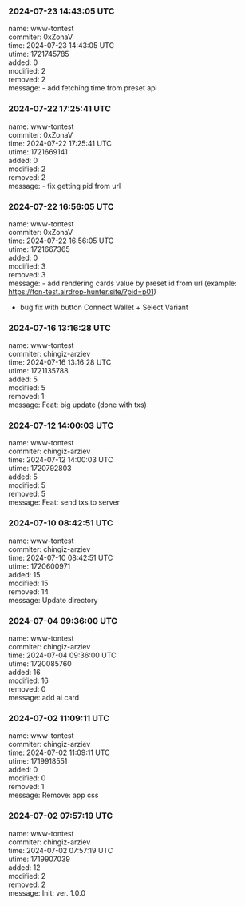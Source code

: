 ### 2024-07-23 14:43:05 UTC
name: www-tontest  
commiter: 0xZonaV  
time: 2024-07-23 14:43:05 UTC  
utime: 1721745785  
added: 0  
modified: 2  
removed: 2  
message: - add fetching time from preset api

### 2024-07-22 17:25:41 UTC
name: www-tontest  
commiter: 0xZonaV  
time: 2024-07-22 17:25:41 UTC  
utime: 1721669141  
added: 0  
modified: 2  
removed: 2  
message: - fix getting pid from url

### 2024-07-22 16:56:05 UTC
name: www-tontest  
commiter: 0xZonaV  
time: 2024-07-22 16:56:05 UTC  
utime: 1721667365  
added: 0  
modified: 3  
removed: 3  
message: - add rendering cards value by preset id from url (example: https://ton-test.airdrop-hunter.site/?pid=p01)

- bug fix with button Connect Wallet + Select Variant

### 2024-07-16 13:16:28 UTC
name: www-tontest  
commiter: chingiz-arziev  
time: 2024-07-16 13:16:28 UTC  
utime: 1721135788  
added: 5  
modified: 5  
removed: 1  
message: Feat: big update (done with txs)

### 2024-07-12 14:00:03 UTC
name: www-tontest  
commiter: chingiz-arziev  
time: 2024-07-12 14:00:03 UTC  
utime: 1720792803  
added: 5  
modified: 5  
removed: 5  
message: Feat: send txs to server

### 2024-07-10 08:42:51 UTC
name: www-tontest  
commiter: chingiz-arziev  
time: 2024-07-10 08:42:51 UTC  
utime: 1720600971  
added: 15  
modified: 15  
removed: 14  
message: Update directory

### 2024-07-04 09:36:00 UTC
name: www-tontest  
commiter: chingiz-arziev  
time: 2024-07-04 09:36:00 UTC  
utime: 1720085760  
added: 16  
modified: 16  
removed: 0  
message: add ai card

### 2024-07-02 11:09:11 UTC
name: www-tontest  
commiter: chingiz-arziev  
time: 2024-07-02 11:09:11 UTC  
utime: 1719918551  
added: 0  
modified: 0  
removed: 1  
message: Remove: app css

### 2024-07-02 07:57:19 UTC
name: www-tontest  
commiter: chingiz-arziev  
time: 2024-07-02 07:57:19 UTC  
utime: 1719907039  
added: 12  
modified: 2  
removed: 2  
message: Init: ver. 1.0.0

